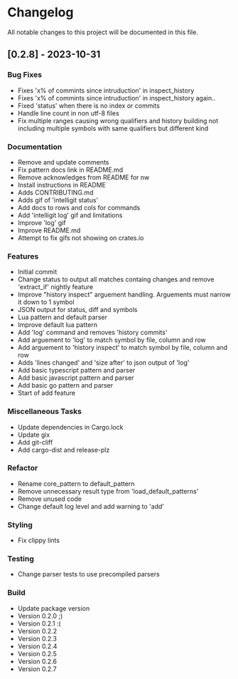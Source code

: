 # Changelog

All notable changes to this project will be documented in this file.

## [0.2.8] - 2023-10-31

### Bug Fixes

- Fixes 'x% of commints since intruduction' in inspect_history
- Fixes 'x% of commints since intruduction' in inspect_history again..
- Fixed 'status' when there is no index or commits
- Handle line count in non utf-8 files
- Fix multiple ranges causing wrong qualifiers and history building not including multiple symbols with same qualifiers but different kind

### Documentation

- Remove and update comments
- Fix pattern docs link in README.md
- Remove acknowledges from README for nw
- Install instructions in README
- Adds CONTRIBUTING.md
- Adds gif of 'intelligit status'
- Add docs to rows and cols for commands
- Add 'intelligit log' gif and limitations
- Improve 'log' gif
- Improve README.md
- Attempt to fix gifs not showing on crates.io

### Features

- Initial commit
- Change status to output all matches containg changes and remove 'extract_if' nightly feature
- Improve "history inspect" arguement handling. Arguements must narrow it down to 1 symbol
- JSON output for status, diff and symbols
- Lua pattern and default parser
- Improve default lua pattern
- Add 'log' command and removes 'history commits'
- Add arguement to 'log' to match symbol by file, column and row
- Add arguement to 'history inspect' to match symbol by file, column and row
- Adds 'lines changed' and 'size after' to json output of 'log'
- Add basic typescript pattern and parser
- Add basic javascript pattern and parser
- Add basic go pattern and parser
- Start of add feature

### Miscellaneous Tasks

- Update dependencies in Cargo.lock
- Update gix
- Add git-cliff
- Add cargo-dist and release-plz

### Refactor

- Rename core_pattern to default_pattern
- Remove unnecessary result type from 'load_default_patterns'
- Remove unused code
- Change default log level and add warning to 'add'

### Styling

- Fix clippy lints

### Testing

- Change parser tests to use precompiled parsers

### Build

- Update package version
- Version 0.2.0 ;)
- Version 0.2.1 :(
- Version 0.2.2
- Version 0.2.3
- Version 0.2.4
- Version 0.2.5
- Version 0.2.6
- Version 0.2.7

<!-- generated by git-cliff -->
